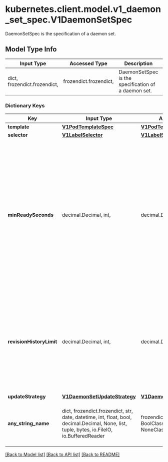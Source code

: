 # kubernetes.client.model.v1_daemon_set_spec.V1DaemonSetSpec

DaemonSetSpec is the specification of a daemon set.

## Model Type Info
Input Type | Accessed Type | Description | Notes
------------ | ------------- | ------------- | -------------
dict, frozendict.frozendict,  | frozendict.frozendict,  | DaemonSetSpec is the specification of a daemon set. | 

### Dictionary Keys
Key | Input Type | Accessed Type | Description | Notes
------------ | ------------- | ------------- | ------------- | -------------
**template** | [**V1PodTemplateSpec**](V1PodTemplateSpec.md) | [**V1PodTemplateSpec**](V1PodTemplateSpec.md) |  | 
**selector** | [**V1LabelSelector**](V1LabelSelector.md) | [**V1LabelSelector**](V1LabelSelector.md) |  | 
**minReadySeconds** | decimal.Decimal, int,  | decimal.Decimal,  | The minimum number of seconds for which a newly created DaemonSet pod should be ready without any of its container crashing, for it to be considered available. Defaults to 0 (pod will be considered available as soon as it is ready). | [optional] value must be a 32 bit integer
**revisionHistoryLimit** | decimal.Decimal, int,  | decimal.Decimal,  | The number of old history to retain to allow rollback. This is a pointer to distinguish between explicit zero and not specified. Defaults to 10. | [optional] value must be a 32 bit integer
**updateStrategy** | [**V1DaemonSetUpdateStrategy**](V1DaemonSetUpdateStrategy.md) | [**V1DaemonSetUpdateStrategy**](V1DaemonSetUpdateStrategy.md) |  | [optional] 
**any_string_name** | dict, frozendict.frozendict, str, date, datetime, int, float, bool, decimal.Decimal, None, list, tuple, bytes, io.FileIO, io.BufferedReader | frozendict.frozendict, str, BoolClass, decimal.Decimal, NoneClass, tuple, bytes, FileIO | any string name can be used but the value must be the correct type | [optional]

[[Back to Model list]](../../README.md#documentation-for-models) [[Back to API list]](../../README.md#documentation-for-api-endpoints) [[Back to README]](../../README.md)

